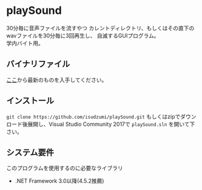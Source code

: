 # playSound
30分毎に音声ファイルを流すやつ
カレントディレクトリ、もしくはその直下のwavファイルを30分毎に3回再生し、
自滅するGUIプログラム。  
学内バイト用。  

## バイナリファイル
[ここ](https://github.com/isudzumi/playSound/releases)から最新のものを入手してください。

## インストール
`git clone https://github.com/isudzumi/playSound.git`
もしくはzipでダウンロード後展開し、Visual Studio Community 2017で `playSound.sln` を開いて下さい。  

## システム要件
このプログラムを使用するのに必要なライブラリ  
- .NET Framework 3.0以降(4.5.2推薦)
